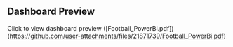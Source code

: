 ## Dashboard Preview
Click to view dashboard preview ([Football_PowerBi.pdf])(https://github.com/user-attachments/files/21871739/Football_PowerBi.pdf)
